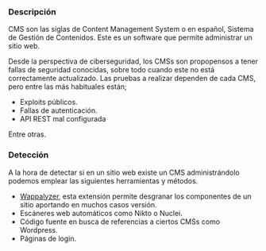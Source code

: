 ### Descripción

CMS son las siglas de Content Management System o en español, Sistema de Gestión de Contenidos. Este es un software que permite administrar un sitio web.

Desde la perspectiva de ciberseguridad, los CMSs son propopensos a tener fallas de seguridad conocidas, sobre todo cuando este no está correctamente actualizado. Las pruebas a realizar dependen de cada CMS, pero entre las más habituales están;

- Exploits públicos.
- Fallas de autenticación.
- API REST mal configurada

Entre otras.
<br>

### Detección

A la hora de detectar si en un sitio web existe un CMS administrándolo podemos emplear las siguientes herramientas y métodos.

- [Wappalyzer](https://www.wappalyzer.com/), esta extensión permite desgranar los componentes de un sitio aportando en muchos casos versión.
- Escáneres web automáticos como Nikto o Nuclei.
- Código fuente en busca de referencias a ciertos CMSs como Wordpress.
- Páginas de login.
